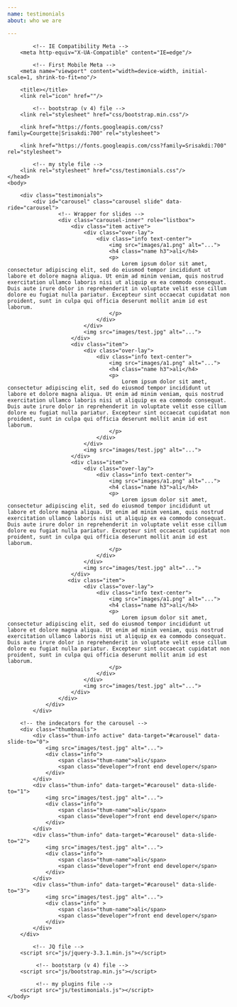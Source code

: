 ```yaml
---
name: testimonials
about: who we are

---
```


<!DOCTYPE html>
<html>
    <head>
       <meta charset="UTF-8"/>

            <!-- IE Compatibility Meta -->
        <meta http-equiv="X-UA-Compatible" content="IE=edge"/>

            <!-- First Mobile Meta -->
        <meta name="viewport" content="width=device-width, initial-scale=1, shrink-to-fit=no"/>

        <title></title>
        <link rel="icon" href=""/>

            <!-- bootstrap (v 4) file -->
        <link rel="stylesheet" href="css/bootstrap.min.css"/>
        
        <link href="https://fonts.googleapis.com/css?family=Courgette|Srisakdi:700" rel="stylesheet">
        
        <link href="https://fonts.googleapis.com/css?family=Srisakdi:700" rel="stylesheet">

            <!-- my style file -->
        <link rel="stylesheet" href="css/testimonials.css"/>
    </head>
    <body>    

        <div class="testimonials">
            <div id="carousel" class="carousel slide" data-ride="carousel">
                    <!-- Wrapper for slides -->
                    <div class="carousel-inner" role="listbox">
                        <div class="item active">
                            <div class="over-lay">
                                <div class="info text-center">
                                    <img src="images/a1.png" alt="...">
                                    <h4 class="name h3">ali</h4>
                                    <p>
                                        Lorem ipsum dolor sit amet, consectetur adipiscing elit, sed do eiusmod tempor incididunt ut labore et dolore magna aliqua. Ut enim ad minim veniam, quis nostrud exercitation ullamco laboris nisi ut aliquip ex ea commodo consequat. Duis aute irure dolor in reprehenderit in voluptate velit esse cillum dolore eu fugiat nulla pariatur. Excepteur sint occaecat cupidatat non proident, sunt in culpa qui officia deserunt mollit anim id est laborum.
                                    </p>
                                </div>
                            </div>
                            <img src="images/test.jpg" alt="..."> 
                        </div>
                        <div class="item">
                            <div class="over-lay">
                                <div class="info text-center">
                                    <img src="images/a1.png" alt="...">
                                    <h4 class="name h3">ali</h4>
                                    <p>
                                        Lorem ipsum dolor sit amet, consectetur adipiscing elit, sed do eiusmod tempor incididunt ut labore et dolore magna aliqua. Ut enim ad minim veniam, quis nostrud exercitation ullamco laboris nisi ut aliquip ex ea commodo consequat. Duis aute irure dolor in reprehenderit in voluptate velit esse cillum dolore eu fugiat nulla pariatur. Excepteur sint occaecat cupidatat non proident, sunt in culpa qui officia deserunt mollit anim id est laborum.
                                    </p>
                                </div>
                            </div>
                            <img src="images/test.jpg" alt="..."> 
                        </div>
                        <div class="item">
                            <div class="over-lay">
                                <div class="info text-center">
                                    <img src="images/a1.png" alt="...">
                                    <h4 class="name h3">ali</h4>
                                    <p>
                                        Lorem ipsum dolor sit amet, consectetur adipiscing elit, sed do eiusmod tempor incididunt ut labore et dolore magna aliqua. Ut enim ad minim veniam, quis nostrud exercitation ullamco laboris nisi ut aliquip ex ea commodo consequat. Duis aute irure dolor in reprehenderit in voluptate velit esse cillum dolore eu fugiat nulla pariatur. Excepteur sint occaecat cupidatat non proident, sunt in culpa qui officia deserunt mollit anim id est laborum.
                                    </p>
                                </div>
                            </div>
                            <img src="images/test.jpg" alt="..."> 
                        </div>
                       <div class="item">
                            <div class="over-lay">
                                <div class="info text-center">
                                    <img src="images/a1.png" alt="...">
                                    <h4 class="name h3">ali</h4>
                                    <p>
                                        Lorem ipsum dolor sit amet, consectetur adipiscing elit, sed do eiusmod tempor incididunt ut labore et dolore magna aliqua. Ut enim ad minim veniam, quis nostrud exercitation ullamco laboris nisi ut aliquip ex ea commodo consequat. Duis aute irure dolor in reprehenderit in voluptate velit esse cillum dolore eu fugiat nulla pariatur. Excepteur sint occaecat cupidatat non proident, sunt in culpa qui officia deserunt mollit anim id est laborum.
                                    </p>
                                </div>
                            </div>
                            <img src="images/test.jpg" alt="..."> 
                        </div>
                    </div>
                </div>
            </div>
        
        <!-- the indecators for the carousel -->
        <div class="thumbnails">
            <div class="thum-info active" data-target="#carousel" data-slide-to="0">
                <img src="images/test.jpg" alt="...">
                <div class="info">
                    <span class="thum-name">ali</span>
                    <span class="developer">front end developer</span>
                </div>
            </div>
            <div class="thum-info" data-target="#carousel" data-slide-to="1">
                <img src="images/test.jpg" alt="...">
                <div class="info">
                    <span class="thum-name">ali</span>
                    <span class="developer">front end developer</span>
                </div>
            </div>
            <div class="thum-info" data-target="#carousel" data-slide-to="2">
                <img src="images/test.jpg" alt="...">
                <div class="info">
                    <span class="thum-name">ali</span>
                    <span class="developer">front end developer</span>
                </div>
            </div>
            <div class="thum-info" data-target="#carousel" data-slide-to="3">
                <img src="images/test.jpg" alt="...">
                <div class="info" >
                    <span class="thum-name">ali</span>
                    <span class="developer">front end developer</span>
                </div>        
            </div>
        </div>
        
            <!-- JQ file -->
        <script src="js/jquery-3.3.1.min.js"></script>

             <!-- bootstarp (v 4) file -->
        <script src="js/bootstrap.min.js"></script>

             <!-- my plugins file -->
        <script src="js/testimonials.js"></script>
    </body>
</html>
